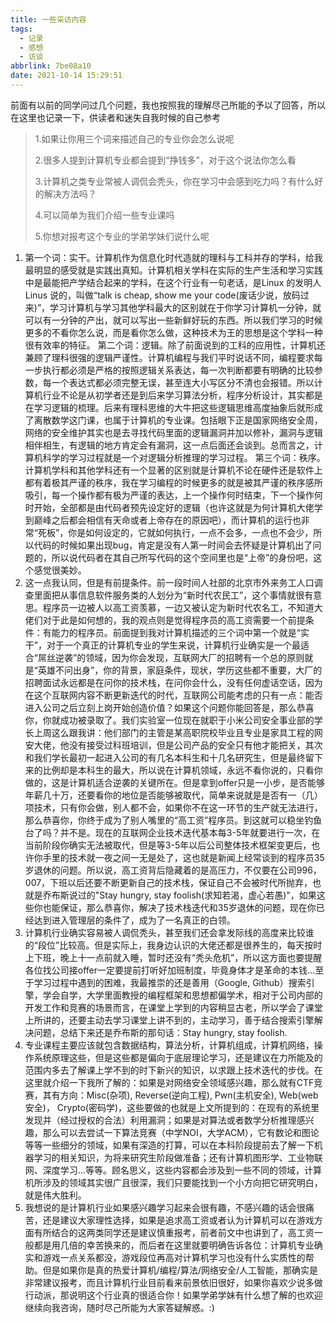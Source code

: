 ```yaml
---
title: 一些采访内容
tags:
  - 记录
  - 感想
  - 访谈
abbrlink: 7be08a10
date: 2021-10-14 15:29:51
---
```


前面有以前的同学问过几个问题，我也按照我的理解尽己所能的予以了回答，所以在这里也记录一下，供读者和迷失自我时候的自己参考

>1.如果让你用三个词来描述自己的专业你会怎么说呢
>
>2.很多人提到计算机专业都会提到“挣钱多”，对于这个说法你怎么看
>
>3.计算机之类专业常被人调侃会秃头，你在学习中会感到吃力吗？有什么好的解决方法吗？
>
>4.可以简单为我们介绍一些专业课吗
>
>5.你想对报考这个专业的学弟学妹们说什么呢

1. 第一个词：实干。计算机作为信息化时代造就的理科与工科并存的学科，给我最明显的感受就是实践出真知。计算机相关学科在实际的生产生活和学习实践中是最能把产学结合起来的学科，在这个行业有一句老话，是Linux 的发明人Linus 说的，叫做“talk is cheap, show me your code(废话少说，放码过来)”，学习计算机与学习其他学科最大的区别就在于你学习计算机一分钟，就可以有一分钟的产出，就可以写出一些新鲜好玩的东西。所以我们学习的时候更多的不看你怎么说，而是看你怎么做，这种技术为王的思想是这个学科一种很有效率的特征。
第二个词：逻辑。除了前面说到的工科的应用性，计算机还兼顾了理科很强的逻辑严谨性。计算机编程与我们平时说话不同，编程要求每一步执行都必须是严格的按照逻辑关系表达，每一次判断都要有明确的比较参数，每一个表达式都必须完整无误，甚至连大小写区分不清也会报错。所以计算机行业不论是从初学者还是到后来学习算法分析，程序分析设计，其实都是在学习逻辑的梳理。后来有理科思维的大牛把这些逻辑思维高度抽象后就形成了离散数学这门课，也属于计算机的专业课。包括眼下正是国家网络安全周，网络的安全维护其实也是去寻找代码里面的逻辑漏洞并加以修补，漏洞与逻辑相伴相生，有逻辑的地方肯定会有漏洞，这一点后面还会谈到。总而言之，计算机科学的学习过程就是一个对逻辑分析推理的学习过程。
第三个词：秩序。计算机学科和其他学科还有一个显著的区别就是计算机不论在硬件还是软件上都有着极其严谨的秩序，我在学习编程的时候更多的就是被其严谨的秩序感所吸引，每一个操作都有极为严谨的表达，上一个操作何时结束，下一个操作何时开始，全部都是由代码者预先设定好的逻辑（也许这就是为何计算机大佬学到巅峰之后都会相信有天命或者上帝存在的原因吧），而计算机的运行也非常“死板”，你是如何设定的，它就如何执行，一点不会多，一点也不会少，所以代码的时候如果出现bug，肯定是没有人第一时间会去怀疑是计算机出了问题的，所以说代码者在其自己所写代码的这个空间里也是“上帝”的身份吧，这个感觉很美妙。
2. 这一点我认同，但是有前提条件。前一段时间人社部的北京市外来务工人口调查里面把从事信息软件服务类的人划分为“新时代农民工”，这个事情就很有意思。程序员一边被人以高工资羡慕，一边又被认定为新时代农名工，不知道大佬们对于此是如何想的，我的观点则是觉得程序员的高工资需要一个前提条件：有能力的程序员。前面提到我对计算机描述的三个词中第一个就是“实干”，对于一个真正的计算机专业的学生来说，计算机行业确实是一个最适合“屌丝逆袭”的领域，因为你会发现，互联网大厂的招聘有一个总的原则就是“英雄不问出身”，你的背景，家庭条件，现状，学历这些都不重要，大厂的招聘面试永远都是在问你的技术栈，在问你会什么，没有任何虚话空话，因为在这个互联网内容不断更新迭代的时代，互联网公司能考虑的只有一点：能否进入公司之后立刻上岗开始创造价值？如果这个问题你能回答是，那么恭喜你，你就成功被录取了。我们实验室一位现在就职于小米公司安全事业部的学长上周这么跟我讲：他们部门的主管是某高职院校毕业且专业是家具工程的网安大佬，他没有接受过科班培训，但是公司产品的安全只有他才能把关，其次和我们学长最初一起进入公司的有几名本科生和十几名研究生，但是最终留下来的比例却是本科生的最大，所以说在计算机领域，永远不看你说的，只看你做的，这是计算机适合逆袭的关键所在。但是拿到offer只是一小步，是否能够年薪几十万，还要看你的地位是否能够被取代，简单来说就是是否有一（几）项技术，只有你会做，别人都不会，如果你不在这一环节的生产就无法进行，那么恭喜你，你终于成为了别人嘴里的“高工资”程序员。到这就可以稳坐钓鱼台了吗？并不是。现在的互联网企业技术迭代基本每3-5年就要进行一次，在当前阶段你确实无法被取代，但是等3-5年以后公司整体技术框架变更后，也许你手里的技术就一夜之间一无是处了，这也就是新闻上经常谈到的程序员35岁退休的问题。所以说，高工资背后隐藏着的是高压力，不仅要在公司996，007，下班以后还要不断更新自己的技术栈，保证自己不会被时代所抛弃，也就是乔布斯说过的"Stay hungry, stay foolish(求知若渴，虚心若愚)"，如果这些你也能保证，那么恭喜你，解决了技术栈迭代和35岁退休的问题，现在你已经达到进入管理层的条件了，成为了一名真正的白领。
3. 计算机行业确实容易被人调侃秃头，甚至我们还会拿发际线的高度来比较谁的“段位”比较高。但是实际上，我身边认识的大佬还都是很养生的，每天按时上下班，晚上十一点前就入睡，暂时还没有“秃头危机”，所以这方面也要提醒各位找公司接offer一定要提前打听好加班制度，毕竟身体才是革命的本钱...至于学习过程中遇到的困难，我最推崇的还是善用（Google, Github）搜索引擎，学会自学，大学里面教授的编程框架和思想都偏学术，相对于公司内部的开发工作和竞赛的场景而言，在课堂上学到的内容稍显古老，所以学会了课堂上所讲的，还要主动去学习课堂上讲不到的，主动学习，善于结合搜索引擎解决问题，总结下来还是乔布斯的那句话：Stay hungry, stay foolish.
4. 专业课程主要应该就包含数据结构，算法分析，计算机组成，计算机网络，操作系统原理这些，但是这些都是偏向于底层理论学习，还是建议在力所能及的范围内多去了解课上学不到的时下新兴的知识，以求跟上技术迭代的步伐。在这里就介绍一下我所了解的：如果是对网络安全领域感兴趣，那么就有CTF竞赛，其有方向：Misc(杂项), Reverse(逆向工程), Pwn(主机安全), Web(web安全)， Crypto(密码学)，这些要做的也就是上文所提到的：在现有的系统里发现并（经过授权的合法）利用漏洞；如果是对算法或者数学分析推理感兴趣，那么可以去尝试一下算法竞赛（中学NOI，大学ACM），它有数论和图论等等一些细分的领域，如果有深造的打算，可以在本科阶段提前去了解一下机器学习的相关知识，为将来研究生阶段做准备；还有计算机图形学、工业物联网、深度学习...等等。顾名思义，这些内容都会涉及到一些不同的领域，计算机所涉及的领域其实很广且很深，我们只要能找到一个小方向把它研究明白，就是伟大胜利。
5. 我想说的是计算机行业如果感兴趣学习起来会很有趣，不感兴趣的话会很痛苦，还是建议大家理性选择，如果是追求高工资或者认为计算机可以在游戏方面有所结合的这两类同学还是建议慎重报考，前者前文中也讲到了，高工资一般都是用几倍的幸苦换来的，而后者在这里就要明确告诉各位：计算机专业确实和游戏一点关系都没，游戏段位再高对计算机学习也没有什么实质性的帮助。但是如果你是真的热爱计算机/编程/算法/网络安全/人工智能，那确实是非常建议报考，而且计算机行业目前看来前景依旧很好，如果你喜欢少说多做行动派，那说明这个行业真的很适合你！如果学弟学妹有什么想了解的也欢迎继续向我咨询，随时尽己所能为大家答疑解惑。:)
